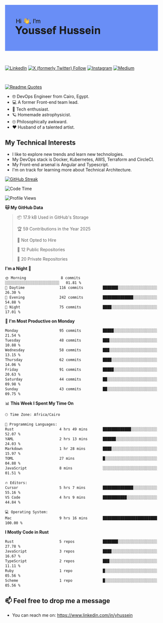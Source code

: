 [![Youssef's GitHub Banner](./assets/youssef-hussein.png)](https://github.com/yorki404)

</br>

[![LinkedIn](https://img.shields.io/badge/linkedin-%230077B5.svg?style=for-the-badge&logo=linkedin&logoColor=white)](https://www.linkedin.com/in/yhussein/)
[![X (formerly Twitter) Follow](https://img.shields.io/twitter/follow/devqikHQ?style=for-the-badge&logo=X&logoColor=White&labelColor=White)](https://twitter.com/devqikHQ)
[![Instagram](https://img.shields.io/badge/devqik-E4405F?style=for-the-badge&logo=Instagram&logoColor=white)](https://instagram.com/devqik)
[![Medium](https://img.shields.io/badge/Medium-12100E?style=for-the-badge&logo=medium&logoColor=white)](https://medium.com/@devqik)

</br>

[![Readme Quotes](https://quotes-github-readme.vercel.app/api?type=horizontal&theme=dark)](https://github.com/piyushsuthar/github-readme-quotes)

- :nerd_face: DevOps Engineer from Cairo, Egypt.
- :computer: A former Front-end team lead.
- :satellite: Tech enthusiast.
- :ringed_planet: Homemade astrophysicist.
- :roll_eyes: Philosophically awkward.
- :heart: Husband of a talented artist.

## My Technical Interests

- I like to explore new trends and learn new technologies.
- My DevOps stack is Docker, Kubernetes, AWS, Terraform and CircleCI.
- My Front-end arsenal is Angular and Typescript.
- I'm on track for learning more about Technical Architecture.

[![GitHub Streak](https://streak-stats.demolab.com/?user=devqik&theme=dark)](https://git.io/streak-stats)

<!--START_SECTION:waka-->
![Code Time](http://img.shields.io/badge/Code%20Time-898%20hrs%2058%20mins-blue)

![Profile Views](http://img.shields.io/badge/Profile%20Views-0-blue)

**🐱 My GitHub Data** 

> 📦 17.9 kB Used in GitHub's Storage 
 > 
> 🏆 59 Contributions in the Year 2025
 > 
> 🚫 Not Opted to Hire
 > 
> 📜 12 Public Repositories 
 > 
> 🔑 20 Private Repositories 
 > 
**I'm a Night 🦉** 

```text
🌞 Morning                8 commits           ░░░░░░░░░░░░░░░░░░░░░░░░░   01.81 % 
🌆 Daytime                116 commits         ███████░░░░░░░░░░░░░░░░░░   26.30 % 
🌃 Evening                242 commits         ██████████████░░░░░░░░░░░   54.88 % 
🌙 Night                  75 commits          ████░░░░░░░░░░░░░░░░░░░░░   17.01 % 
```
📅 **I'm Most Productive on Monday** 

```text
Monday                   95 commits          █████░░░░░░░░░░░░░░░░░░░░   21.54 % 
Tuesday                  48 commits          ███░░░░░░░░░░░░░░░░░░░░░░   10.88 % 
Wednesday                58 commits          ███░░░░░░░░░░░░░░░░░░░░░░   13.15 % 
Thursday                 62 commits          ████░░░░░░░░░░░░░░░░░░░░░   14.06 % 
Friday                   91 commits          █████░░░░░░░░░░░░░░░░░░░░   20.63 % 
Saturday                 44 commits          ██░░░░░░░░░░░░░░░░░░░░░░░   09.98 % 
Sunday                   43 commits          ██░░░░░░░░░░░░░░░░░░░░░░░   09.75 % 
```


📊 **This Week I Spent My Time On** 

```text
🕑︎ Time Zone: Africa/Cairo

💬 Programming Languages: 
Rust                     4 hrs 49 mins       █████████████░░░░░░░░░░░░   52.07 % 
YAML                     2 hrs 13 mins       ██████░░░░░░░░░░░░░░░░░░░   24.03 % 
Markdown                 1 hr 28 mins        ████░░░░░░░░░░░░░░░░░░░░░   15.97 % 
TOML                     27 mins             █░░░░░░░░░░░░░░░░░░░░░░░░   04.88 % 
JavaScript               8 mins              ░░░░░░░░░░░░░░░░░░░░░░░░░   01.51 % 

🔥 Editors: 
Cursor                   5 hrs 7 mins        ██████████████░░░░░░░░░░░   55.16 % 
VS Code                  4 hrs 9 mins        ███████████░░░░░░░░░░░░░░   44.84 % 

💻 Operating System: 
Mac                      9 hrs 16 mins       █████████████████████████   100.00 % 
```

**I Mostly Code in Rust** 

```text
Rust                     5 repos             ███████░░░░░░░░░░░░░░░░░░   27.78 % 
JavaScript               3 repos             ████░░░░░░░░░░░░░░░░░░░░░   16.67 % 
TypeScript               2 repos             ███░░░░░░░░░░░░░░░░░░░░░░   11.11 % 
Ruby                     1 repo              █░░░░░░░░░░░░░░░░░░░░░░░░   05.56 % 
Scheme                   1 repo              █░░░░░░░░░░░░░░░░░░░░░░░░   05.56 % 
```




<!--END_SECTION:waka-->

## 📫 Feel free to drop me a message
- You can reach me on: https://www.linkedin.com/in/yhussein
